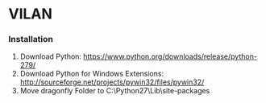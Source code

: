# VILAN

### Installation

1. Download Python: https://www.python.org/downloads/release/python-279/
2. Download Python for Windows Extensions: http://sourceforge.net/projects/pywin32/files/pywin32/ 
3. Move dragonfly Folder to C:\Python27\Lib\site-packages